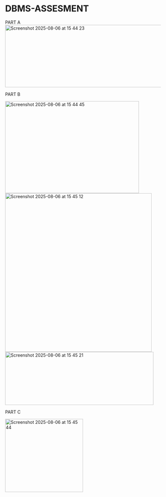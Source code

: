 # DBMS-ASSESMENT

PART A
<img width="1141" height="202" alt="Screenshot 2025-08-06 at 15 44 23" src="https://github.com/user-attachments/assets/2041560d-350f-49fd-8cdf-7d7f55ed154a" />


PART B






<img width="433" height="298" alt="Screenshot 2025-08-06 at 15 44 45" src="https://github.com/user-attachments/assets/1495877d-8532-44a6-b811-e2688d0e972f" />














<img width="474" height="514" alt="Screenshot 2025-08-06 at 15 45 12" src="https://github.com/user-attachments/assets/b3fee9f3-534e-46ed-8e8e-3bf8d6b9380f" />







<img width="480" height="172" alt="Screenshot 2025-08-06 at 15 45 21" src="https://github.com/user-attachments/assets/ae47e514-4bfe-4b8c-a1d8-7a220cfeca65" />













PART C












<img width="252" height="237" alt="Screenshot 2025-08-06 at 15 45 44" src="https://github.com/user-attachments/assets/9ec5b4ca-5cec-42f8-b896-12bf1af6f939" />



